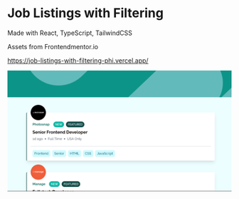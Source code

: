 # Job Listings with Filtering

Made with React, TypeScript, TailwindCSS

Assets from Frontendmentor.io

https://job-listings-with-filtering-phi.vercel.app/

![](screenshot.png)
